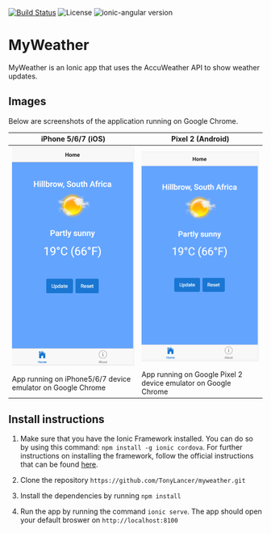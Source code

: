 [![Build Status](https://travis-ci.org/TonyLancer/myweather.svg?branch=master)](https://travis-ci.org/TonyLancer/myweather)
![License](https://img.shields.io/badge/license-MIT-green.svg)
![ionic-angular version](https://img.shields.io/badge/ionic--angular-3.9.2-green.svg)


# MyWeather

MyWeather is an Ionic app that uses the AccuWeather API to show weather updates.

## Images

Below are screenshots of the application running on Google Chrome.

| iPhone 5/6/7 (iOS)  | Pixel 2 (Android) |
| ------------- | ------------- |
| ![iPhone image](/iPhone_5_6_7.png)  | ![Android image](iPhone_5_6_7.png)  |
| App running on iPhone5/6/7 device emulator on Google Chrome  | App running on Google Pixel 2 device emulator on Google Chrome  |

## Install instructions

1. Make sure that you have the Ionic Framework installed. You can do so by using this command: `npm install -g ionic cordova`. For further instructions on installing the framework, follow the official instructions that can be found [here].

2. Clone the repository `https://github.com/TonyLancer/myweather.git`

3. Install the dependencies by running `npm install`
4. Run the app by running the command `ionic serve`. The app should open your default broswer on `http://localhost:8100`

[here]: https://ionicframework.com/docs/intro/installation/
